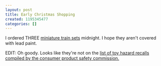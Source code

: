 ```yaml
---
layout: post
title: Early Christmas Shopping
created: 1195345477
categories: []
---
```

I ordered THREE <a href="http://www.woot.com/Blog/BlogEntry.aspx?BlogEntryId=3404" rel="external">miniature train sets</a> midnight. I hope they aren't covered with lead paint.

EDIT: Oh goody. Looks like they're not on the <a href="http://www.cpsc.gov/cpscpub/prerel/category/toy.html" rel="external">list of toy hazard recalls compiled by the consumer product safety commission.</a>
